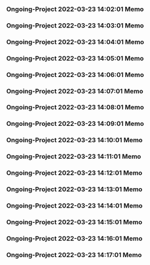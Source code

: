 ### Ongoing-Project 2022-03-23 14:02:01 Memo
### Ongoing-Project 2022-03-23 14:03:01 Memo
### Ongoing-Project 2022-03-23 14:04:01 Memo
### Ongoing-Project 2022-03-23 14:05:01 Memo
### Ongoing-Project 2022-03-23 14:06:01 Memo
### Ongoing-Project 2022-03-23 14:07:01 Memo
### Ongoing-Project 2022-03-23 14:08:01 Memo
### Ongoing-Project 2022-03-23 14:09:01 Memo
### Ongoing-Project 2022-03-23 14:10:01 Memo
### Ongoing-Project 2022-03-23 14:11:01 Memo
### Ongoing-Project 2022-03-23 14:12:01 Memo
### Ongoing-Project 2022-03-23 14:13:01 Memo
### Ongoing-Project 2022-03-23 14:14:01 Memo
### Ongoing-Project 2022-03-23 14:15:01 Memo
### Ongoing-Project 2022-03-23 14:16:01 Memo
### Ongoing-Project 2022-03-23 14:17:01 Memo
